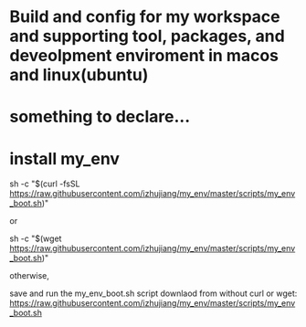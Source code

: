 # Build and config for my workspace and supporting tool, packages, and deveolpment enviroment in macos and linux(ubuntu)

# something to declare...

# install my_env

sh -c "\$(curl -fsSL https://raw.githubusercontent.com/izhujiang/my_env/master/scripts/my_env_boot.sh)"

or

sh -c "\$(wget https://raw.githubusercontent.com/izhujiang/my_env/master/scripts/my_env_boot.sh)"

otherwise, 

save and run the my_env_boot.sh script downlaod from without curl or wget:
https://raw.githubusercontent.com/izhujiang/my_env/master/scripts/my_env_boot.sh
